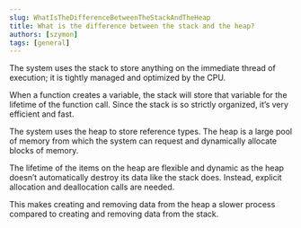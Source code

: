 ```yaml
---
slug: WhatIsTheDifferenceBetweenTheStackAndTheHeap
title: What is the difference between the stack and the heap?
authors: [szymon]
tags: [general]
---
```


The system uses the stack to store anything on the immediate thread of execution; it is tightly managed and optimized by the CPU.

When a function creates a variable, the stack will store that variable for the lifetime of the function call. Since the stack is so strictly organized, it’s very efficient and fast.

The system uses the heap to store reference types. The heap is a large pool of memory from which the system can request and dynamically allocate blocks of memory.

The lifetime of the items on the heap are flexible and dynamic as the heap doesn’t automatically destroy its data like the stack does. Instead, explicit allocation and deallocation calls are needed.

This makes creating and removing data from the heap a slower process compared to creating and removing data from the stack.